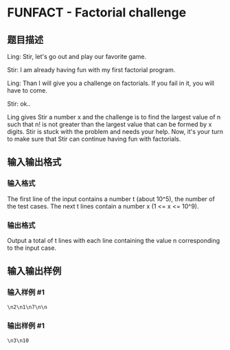 # FUNFACT - Factorial challenge

## 题目描述

Ling: Stir, let's go out and play our favorite game.

Stir: I am already having fun with my first factorial program.

Ling: Than I will give you a challenge on factorials. If you fail in it, you will have to come.

Stir: ok..

Ling gives Stir a number x and the challenge is to find the largest value of n such that n! is not greater than the largest value that can be formed by x digits. Stir is stuck with the problem and needs your help. Now, it's your turn to make sure that Stir can continue having fun with factorials.

## 输入输出格式

### 输入格式

The first line of the input contains a number t (about 10^5), the number of the test cases. The next t lines contain a number x (1 <= x <= 10^9).

### 输出格式

Output a total of t lines with each line containing the value n corresponding to the input case.

## 输入输出样例

### 输入样例 #1

```cpp
\n2\n1\n7\n\n
```


### 输出样例 #1

```cpp
\n3\n10
```


